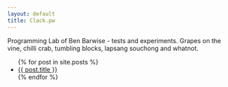 ```yaml
---
layout: default
title: Clack.pw
---
```


Programming Lab of Ben Barwise - tests and experiments. Grapes on the vine, chilli crab, tumbling blocks, lapsang souchong and whatnot.
<ul>
  {% for post in site.posts %}
    <li>
      <a href="{{ post.url }}">{{ post.title }}</a>
    </li>
  {% endfor %}
</ul>